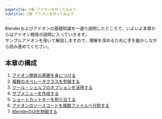 ```yaml
---
pagetitle: 2章 アドオンを作ってみよう
subtitle: 2章 アドオンを作ってみよう
---
```


Blenderおよびアドオンの基礎知識を一通り説明したところで、いよいよ本章からはアドオン開発の説明に入っていきます。  
サンプルアドオンを用いて解説しますので、理解を深めるために手を動かしながら読み進めてください。


## 本章の構成

1. [アドオン開発の基礎を身につける](01_Basic_Of_Add-on_Development.html)
2. [複数のオペレータクラスを登録する](02_Register_Multiple_Operator.html)
3. [ツール・シェルフのオプションを活用する](03_Use_Operator_Property.html)
4. [サブメニューを作成する](04_Create_Sub-menu.html)
5. [ショートカットキーを割り当てる](05_Allocate_Shortcut_Keys.html)
6. [アドオンのソースコードを複数ファイルへ分割する](06_Divide_Add-on_Source_Code_Into_Multiple_Files.html)
7. [BlenderのUIを制御する](07_Control_Blender_UI.html)
